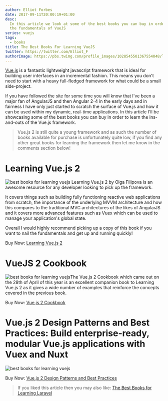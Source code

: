 ```yaml
---
author: Elliot Forbes
date: 2017-09-11T20:00:19+01:00
desc:
  In this article we look at some of the best books you can buy in order to nail
  the fundamentals of VueJS
series: vuejs
tags:
  - books
title: The Best Books For Learning VueJS
twitter: https://twitter.com/Elliot_F
authorImage: https://pbs.twimg.com/profile_images/1028545501367554048/lzr43cQv_400x400.jpg
---
```


[Vue.js](https://vuejs.org/) is a fantastic lightweight javascript framework
that is ideal for building user interfaces in an incremental fashion. This means
you don't need to start with a heavy full-fledged framework for what could be a
small side-project.

If you have followed the site for some time you will know that I've been a major
fan of AngularJS and then Angular 2-4 in the early days and in fairness I have
only just started to scratch the surface of Vue.js and how it can be used within
my dynamic, real-time applications. In this article I'll be showcasing some of
the best books you can buy in order to learn the ins-and-outs of the Vue.js
framework.

> Vue.js 2 is still quite a young framework and as such the number of books
> available for purchase is unfortunately quite low, if you find any other great
> books for learning the framework then let me know in the comments section
> below!

# Learning Vue.js 2

<p><img src="https://images.tutorialedge.net/books/learning-vuejs-2.jpg" alt="best books for learning vuejs" class="book-img" /> Learning Vue.js 2 by Olga Filipova is an awesome resource for any developer looking to pick up the framework.</p>

It covers things such as building fully functioning reactive web applications
from scratch, the importance of the underlying MVVM architecture and how this
compares to the traditional MVC architectures of the likes of AngularJS and it
covers more advanced features such as Vuex which can be used to manage your
application's global state.

Overall I would highly recommend picking up a copy of this book if you want to
nail the fundamentals and get up and running quickly!

<div class="amazon-link">Buy Now: <a href="http://amzn.to/2f5pOfP">Learning Vue.js 2</a></div>

# VueJS 2 Cookbook

<p><img src="https://images.tutorialedge.net/books/vuejs-cookbook.jpg" alt="best books for learning vuejs" class="book-img" />The Vue.js 2 Cookbook which came out on the 28th of April of this year is an excellent companion book to Learning Vue.js 2 as it gives a wide number of examples that reinforce the concepts covered in the previous book.</p>

<div class="amazon-link">Buy Now: <a href="http://amzn.to/2y4o232">Vue.js 2 Cookbook</a></div>

# Vue.js 2 Design Patterns and Best Practices: Build enterprise-ready, modular Vue.js applications with Vuex and Nuxt

<p><img src="https://images.tutorialedge.net/books/vuejs-design-patterns-best-practices.jpg" alt="best books for learning vuejs" class="book-img" /></p>

<div class="amazon-link">Buy Now: <a href="https://amzn.to/2MbLpPg">Vue.js 2 Design Patterns and Best Practices</a></div>

> If you liked this article then you may also like:
> [The Best Books for Learning Laravel](/php/laravel/best-books-learning-laravel/)
